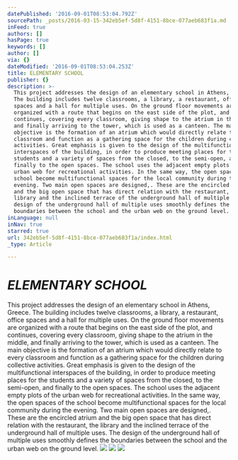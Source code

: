 ```yaml
---
datePublished: '2016-09-01T08:53:04.792Z'
sourcePath: _posts/2016-03-15-342eb5ef-5d8f-4151-8bce-077aeb683f1a.md
inFeed: true
authors: []
hasPage: true
keywords: []
author: []
via: {}
dateModified: '2016-09-01T08:53:04.253Z'
title: ELEMENTARY SCHOOL
publisher: {}
description: >-
  This project addresses the design of an elementary school in Athens, Greece.
  The building includes twelve classrooms, a library, a restaurant, office
  spaces and a hall for multiple uses. On the ground floor movements are
  organized with a route that begins on the east side of the plot, and
  continues, covering every classroom, giving shape to the atrium in the middle,
  and finally arriving to the tower, which is used as a canteen. The main
  objective is the formation of an atrium which would directly relate to every
  classroom and function as a gathering space for the children during collective
  activities. Great emphasis is given to the design of the multifunctional
  interspaces of the building, in order to produce meeting places for the
  students and a variety of spaces from the closed, to the semi-open, and
  finally to the open spaces. The school uses the adjacent empty plots of the
  urban web for recreational activities. In the same way, the open spaces of the
  school become multifunctional spaces for the local community during the
  evening. Two main open spaces are designed,. These are the encircled atrium
  and the big open space that has direct relation with the restaurant, the
  library and the inclined terrace of the underground hall of multiple uses. The
  design of the underground hall of multiple uses smoothly defines the
  boundaries between the school and the urban web on the ground level.
inLanguage: null
inNav: true
starred: true
url: 342eb5ef-5d8f-4151-8bce-077aeb683f1a/index.html
_type: Article

---
```

# _ELEMENTARY SCHOOL_

This project addresses the design of an elementary school in Athens, Greece. The building includes twelve classrooms, a library, a restaurant, office spaces and a hall for multiple uses. On the ground floor movements are organized with a route that begins on the east side of the plot, and continues, covering every classroom, giving shape to the atrium in the middle, and finally arriving to the tower, which is used as a canteen. The main objective is the formation of an atrium which would directly relate to every classroom and function as a gathering space for the children during collective activities. Great emphasis is given to the design of the multifunctional interspaces of the building, in order to produce meeting places for the students and a variety of spaces from the closed, to the semi-open, and finally to the open spaces. The school uses the adjacent empty plots of the urban web for recreational activities. In the same way, the open spaces of the school become multifunctional spaces for the local community during the evening. Two main open spaces are designed,. These are the encircled atrium and the big open space that has direct relation with the restaurant, the library and the inclined terrace of the underground hall of multiple uses. The design of the underground hall of multiple uses smoothly defines the boundaries between the school and the urban web on the ground level.
![](https://s3-us-west-2.amazonaws.com/the-grid-img/p/6cf1bf5b1f6f221c3447fdac42d70e5daa788c9c.jpg)
![](https://s3-us-west-2.amazonaws.com/the-grid-img/p/f928fe93f432cdfa87961db50c0ffa3013b1e0d6.jpg)
![](https://s3-us-west-2.amazonaws.com/the-grid-img/p/3e4df9a0d15015b018fcaa0ab3ba1b857accf5d0.jpg)
